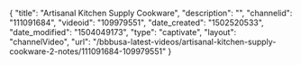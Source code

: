 {
    "title": "Artisanal Kitchen Supply Cookware",
    "description": "",
    "channelid": "111091684",
    "videoid": "109979551",
    "date_created": "1502520533",
    "date_modified": "1504049173",
    "type": "captivate",
    "layout": "channelVideo",
    "url": "\/bbbusa-latest-videos\/artisanal-kitchen-supply-cookware-2-notes\/111091684-109979551"
}